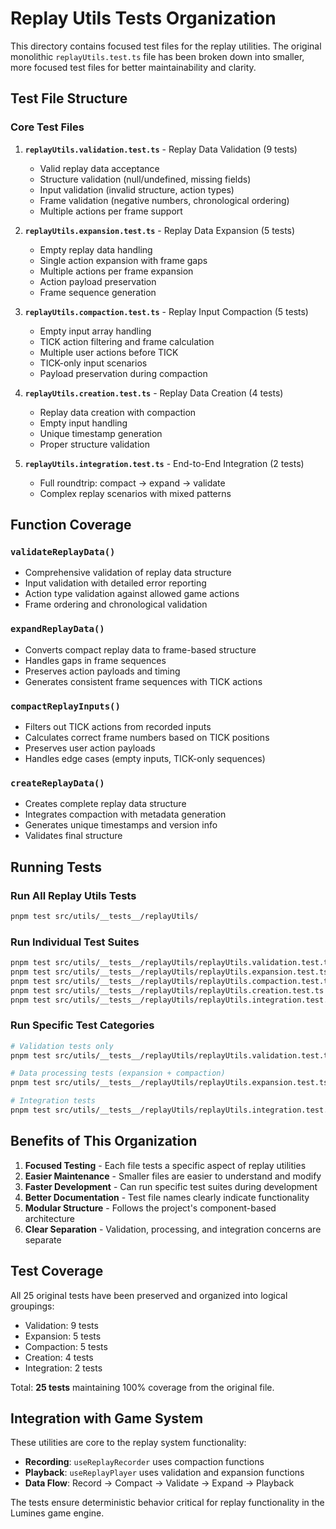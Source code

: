 # Replay Utils Tests Organization

This directory contains focused test files for the replay utilities. The original monolithic `replayUtils.test.ts` file has been broken down into smaller, more focused test files for better maintainability and clarity.

## Test File Structure

### Core Test Files

1. **`replayUtils.validation.test.ts`** - Replay Data Validation (9 tests)
   - Valid replay data acceptance
   - Structure validation (null/undefined, missing fields)
   - Input validation (invalid structure, action types)
   - Frame validation (negative numbers, chronological ordering)
   - Multiple actions per frame support

2. **`replayUtils.expansion.test.ts`** - Replay Data Expansion (5 tests)
   - Empty replay data handling
   - Single action expansion with frame gaps
   - Multiple actions per frame expansion
   - Action payload preservation
   - Frame sequence generation

3. **`replayUtils.compaction.test.ts`** - Replay Input Compaction (5 tests)
   - Empty input array handling
   - TICK action filtering and frame calculation
   - Multiple user actions before TICK
   - TICK-only input scenarios
   - Payload preservation during compaction

4. **`replayUtils.creation.test.ts`** - Replay Data Creation (4 tests)
   - Replay data creation with compaction
   - Empty input handling
   - Unique timestamp generation
   - Proper structure validation

5. **`replayUtils.integration.test.ts`** - End-to-End Integration (2 tests)
   - Full roundtrip: compact → expand → validate
   - Complex replay scenarios with mixed patterns

## Function Coverage

### `validateReplayData()`
- Comprehensive validation of replay data structure
- Input validation with detailed error reporting
- Action type validation against allowed game actions
- Frame ordering and chronological validation

### `expandReplayData()`
- Converts compact replay data to frame-based structure
- Handles gaps in frame sequences
- Preserves action payloads and timing
- Generates consistent frame sequences with TICK actions

### `compactReplayInputs()`
- Filters out TICK actions from recorded inputs
- Calculates correct frame numbers based on TICK positions
- Preserves user action payloads
- Handles edge cases (empty inputs, TICK-only sequences)

### `createReplayData()`
- Creates complete replay data structure
- Integrates compaction with metadata generation
- Generates unique timestamps and version info
- Validates final structure

## Running Tests

### Run All Replay Utils Tests
```bash
pnpm test src/utils/__tests__/replayUtils/
```

### Run Individual Test Suites
```bash
pnpm test src/utils/__tests__/replayUtils/replayUtils.validation.test.ts
pnpm test src/utils/__tests__/replayUtils/replayUtils.expansion.test.ts
pnpm test src/utils/__tests__/replayUtils/replayUtils.compaction.test.ts
pnpm test src/utils/__tests__/replayUtils/replayUtils.creation.test.ts
pnpm test src/utils/__tests__/replayUtils/replayUtils.integration.test.ts
```

### Run Specific Test Categories
```bash
# Validation tests only
pnpm test src/utils/__tests__/replayUtils/replayUtils.validation.test.ts

# Data processing tests (expansion + compaction)
pnpm test src/utils/__tests__/replayUtils/replayUtils.expansion.test.ts src/utils/__tests__/replayUtils/replayUtils.compaction.test.ts

# Integration tests
pnpm test src/utils/__tests__/replayUtils/replayUtils.integration.test.ts
```

## Benefits of This Organization

1. **Focused Testing** - Each file tests a specific aspect of replay utilities
2. **Easier Maintenance** - Smaller files are easier to understand and modify
3. **Faster Development** - Can run specific test suites during development
4. **Better Documentation** - Test file names clearly indicate functionality
5. **Modular Structure** - Follows the project's component-based architecture
6. **Clear Separation** - Validation, processing, and integration concerns are separate

## Test Coverage

All 25 original tests have been preserved and organized into logical groupings:
- Validation: 9 tests
- Expansion: 5 tests
- Compaction: 5 tests
- Creation: 4 tests
- Integration: 2 tests

Total: **25 tests** maintaining 100% coverage from the original file.

## Integration with Game System

These utilities are core to the replay system functionality:
- **Recording**: `useReplayRecorder` uses compaction functions
- **Playback**: `useReplayPlayer` uses validation and expansion functions
- **Data Flow**: Record → Compact → Validate → Expand → Playback

The tests ensure deterministic behavior critical for replay functionality in the Lumines game engine.
